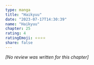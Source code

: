 ```yaml
---
type: manga
title: "Haikyuu"
date: "2023-07-17T14:30:39"
name: "Haikyuu"
chapter: 25
rating: 4
ratingEmoji: ⭐️⭐️⭐️⭐️
share: false
---
```


_[No review was written for this chapter]_
